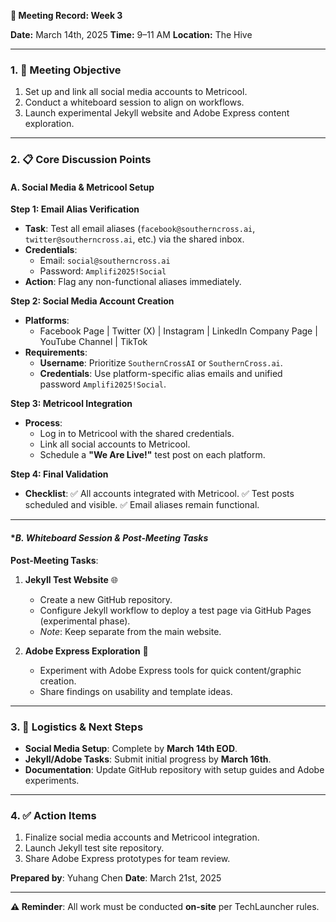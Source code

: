 **📅 Meeting Record: Week 3**  

**Date:** March 14th, 2025
**Time:** 9–11 AM
**Location:** The Hive

---

### **1. 🎯 Meeting Objective**
1. Set up and link all social media accounts to Metricool.
2. Conduct a whiteboard session to align on workflows.
3. Launch experimental Jekyll website and Adobe Express content exploration.

---

### **2. 📋 Core Discussion Points**

#### **A. Social Media & Metricool Setup**
**Step 1: Email Alias Verification**
- **Task**: Test all email aliases (`facebook@southerncross.ai`, `twitter@southerncross.ai`, etc.) via the shared inbox.
- **Credentials**:
  - Email: `social@southerncross.ai`
  - Password: `Amplifi2025!Social`
- **Action**: Flag any non-functional aliases immediately.

**Step 2: Social Media Account Creation**
- **Platforms**:
  - Facebook Page | Twitter (X) | Instagram | LinkedIn Company Page | YouTube Channel | TikTok
- **Requirements**:
  - **Username**: Prioritize `SouthernCrossAI` or `SouthernCross.ai`.
  - **Credentials**: Use platform-specific alias emails and unified password `Amplifi2025!Social`.

**Step 3: Metricool Integration**
- **Process**:
  - Log in to Metricool with the shared credentials.
  - Link all social accounts to Metricool.
  - Schedule a **"We Are Live!"** test post on each platform.

**Step 4: Final Validation**
- **Checklist**:
  ✅ All accounts integrated with Metricool.
  ✅ Test posts scheduled and visible.
  ✅ Email aliases remain functional.

---

#### **B. Whiteboard Session & Post-Meeting Tasks*

**Post-Meeting Tasks**:
1. **Jekyll Test Website** 🌐
   - Create a new GitHub repository.
   - Configure Jekyll workflow to deploy a test page via GitHub Pages (experimental phase).
   - *Note*: Keep separate from the main website.

2. **Adobe Express Exploration** 🎨
   - Experiment with Adobe Express tools for quick content/graphic creation.
   - Share findings on usability and template ideas.

---

### **3. 🚀 Logistics & Next Steps**
- **Social Media Setup**: Complete by **March 14th EOD**.
- **Jekyll/Adobe Tasks**: Submit initial progress by **March 16th**.
- **Documentation**: Update GitHub repository with setup guides and Adobe experiments.

---

### **4. ✅ Action Items**
1. Finalize social media accounts and Metricool integration.
2. Launch Jekyll test site repository.
3. Share Adobe Express prototypes for team review.


**Prepared by**: Yuhang Chen
**Date**: March 21st, 2025

---  
**⚠️ Reminder**: All work must be conducted **on-site** per TechLauncher rules.
